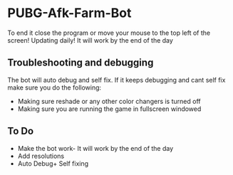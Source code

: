 # PUBG-Afk-Farm-Bot
To end it close the program or move your mouse to the top left of the screen!
Updating daily! It will work by the end of the day
## Troubleshooting and debugging 

The bot will auto debug and self fix.
If it keeps debugging and cant self fix make sure you do the following:

* Making sure reshade or any other color changers is turned off
* Making sure you are running the game in fullscreen windowed

## To Do
* Make the bot work- It will work by the end of the day
* Add resolutions
* Auto Debug+ Self fixing
